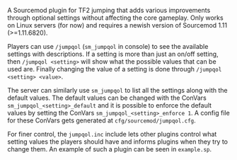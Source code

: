 A Sourcemod plugin for TF2 jumping that adds various improvements through optional settings without affecting the core gameplay. Only works on Linux servers (for now) and requires a newish version of Sourcemod 1.11 (>=1.11.6820).

Players can use `/jumpqol` (`sm_jumpqol` in console) to see the available settings with descriptions. If a setting is more than just an on/off setting, then `/jumpqol <setting>` will show what the possible values that can be used are. Finally changing the value of a setting is done through `/jumpqol <setting> <value>`.

The server can similarly use `sm_jumpqol` to list all the settings along with the default values. The default values can be changed with the ConVars `sm_jumpqol_<setting>_default` and it is possible to enforce the default values by setting the ConVars `sm_jumpqol_<setting>_enforce 1`. A config file for these ConVars gets generated at `cfg/sourcemod/jumpqol.cfg`.

For finer control, the `jumpqol.inc` include lets other plugins control what setting values the players should have and informs plugins when they try to change them. An example of such a plugin can be seen in `example.sp`.
